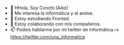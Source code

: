 - 👋 HHola, Soy Conchi (Aiko)
- 👀 Me interesa la informática y el anime.
- 🌱 Estoy estudiando Fronted.
- 💞️ Estoy colaborando con mis compañeros.
- 📫 Podeis hablarme por mi twitter de informática--> https://twitter.com/una_informatica

<!---
aikoxan96/aikoxan96 is a ✨ special ✨ repository because its `README.md` (this file) appears on your GitHub profile.
You can click the Preview link to take a look at your changes.
--->
